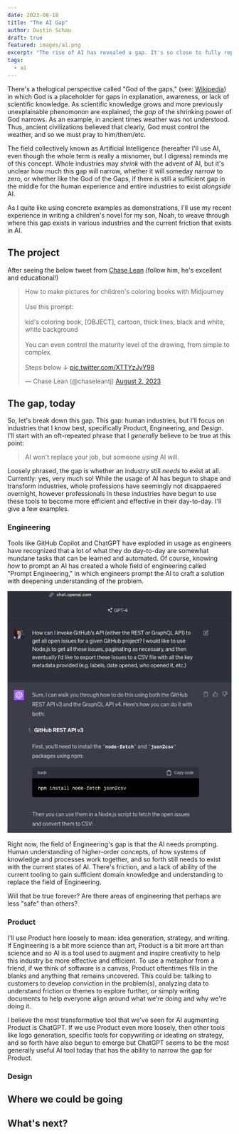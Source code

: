 ```yaml
---
date: 2023-08-18
title: "The AI Gap"
author: Dustin Schau
draft: true
featured: images/ai.png
excerpt: "The rise of AI has revealed a gap. It's so close to fully replacing (read: augmenting) entire fields and professions, but there is friction, challenges, issues. Will those gaps exist forever?"
tags:
  - ai
---
```


There's a thelogical perspective called "God of the gaps," (see: [Wikipedia][wikipedia-god-of-the-gaps]) in which God is a placeholder for gaps in explanation, awareness, or lack of scientific knowledge. As scientific knowledge grows and more previously unexplainable phenomonon are explained, the _gap_ of the shrinking power of God narrows. As an example, in ancient times weather was not understood. Thus, ancient civilizations believed that clearly, God must control the weather, and so we must pray to him/them/etc.

The field collectively known as Artificial Intelligence (hereafter I'll use AI, even though the whole term is really a misnomer, but I digress) reminds me of this concept. Whole industries may _shrink_ with the advent of AI, but it's unclear how much this gap will narrow, whether it will someday narrow to zero, or whether like the God of the Gaps, if there is still a sufficient gap in the middle for the human experience and entire industries to exist _alongside_ AI.

As I quite like using concrete examples as demonstrations, I'll use my recent experience in writing a children's novel for my son, Noah, to weave through where this gap exists in various industries and the current friction that exists in AI.

## The project

After seeing the below tweet from [Chase Lean](https://twitter.com/chaseleantj) (follow him, he's excellent and educational!)

<blockquote class="twitter-tweet"><p lang="en" dir="ltr">How to make pictures for children&#39;s coloring books with Midjourney<br><br>Use this prompt:<br><br>kid&#39;s coloring book, [OBJECT], cartoon, thick lines, black and white, white background<br><br>You can even control the maturity level of the drawing, from simple to complex.<br><br>Steps below ↓ <a href="https://t.co/XTTYzJvY98">pic.twitter.com/XTTYzJvY98</a></p>&mdash; Chase Lean (@chaseleantj) <a href="https://twitter.com/chaseleantj/status/1686595628481290240?ref_src=twsrc%5Etfw">August 2, 2023</a></blockquote>

## The gap, today

So, let's break down this gap. This gap: human industries, but I'll focus on industries that I know best, specifically Product, Engineering, and Design. I'll start with an oft-repeated phrase that I _generally_ believe to be true at this point:

> AI won't replace your job, but someone _using_ AI will.

Loosely phrased, the gap is whether an industry still _needs_ to exist at all. Currently: yes, very much so! While the usage of AI has begun to shape and transform industries, whole professions have seemingly not disappaered overnight, however professionals in these industries have begun to use these tools to become more efficient and effective in their day-to-day. I'll give a few examples.

### Engineering

Tools like GitHub Copilot and ChatGPT have exploded in usage as engineers have recognized that a lot of what they do day-to-day are somewhat mundane tasks that can be learned and automated. Of course, knowing _how_ to prompt an AI has created a whole field of engineering called "Prompt Engineering," in which engineers prompt the AI to craft a solution with deepening understanding of the problem.

![ChatGPT, Prompting for GitHub's API](./images/ai-prompting.png)

Right now, the field of Engineering's gap is that the AI needs prompting. Human understanding of higher-order concepts, of how systems of knowledge and processes work together, and so forth still needs to exist with the current states of AI. There's friction, and a lack of ability of the current tooling to gain sufficient domain knowledge and understanding to replace the field of Engineering.

Will that be true forever? Are there areas of engineering that perhaps are less "safe" than others?

### Product

I'll use Product here loosely to mean: idea generation, strategy, and writing. If Engineering is a bit more science than art, Product is a bit more art than science and so AI is a tool used to augment and inspire creativity to help this industry be more effective and efficient. To use a metaphor from a friend, if we think of software is a canvas, Product oftentimes fills in the blanks and anything that remains uncovered. This could be: talking to customers to develop conviction in the problem(s), analyzing data to understand friction or themes to explore further, or simply writing documents to help everyone align around what we're doing and why we're doing it.

I believe the most transformative tool that we've seen for AI augmenting Product is ChatGPT. If we use Product even more loosely, then other tools like logo generation, specific tools for copywriting or ideating on strategy, and so forth have also begun to emerge but ChatGPT seems to be the most generally useful AI tool today that has the ability to narrow the gap for Product.

### Design

## Where we could be going

## What's next?

[wikipedia-god-of-the-gaps]: https://en.wikipedia.org/wiki/God_of_the_gaps
